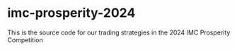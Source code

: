 # imc-prosperity-2024
This is the source code for our trading strategies in the 2024 IMC Prosperity Competition 

